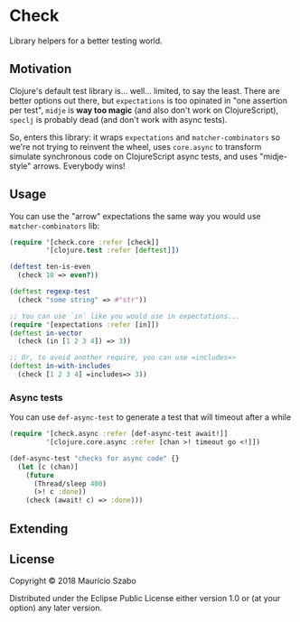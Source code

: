 # Check

Library helpers for a better testing world.

## Motivation
Clojure's default test library is... well... limited, to say the least. There are better options out there, but `expectations` is too opinated in "one assertion per test", `midje` is **way too magic** (and also don't work on ClojureScript), `speclj` is probably dead (and don't work with async tests).

So, enters this library: it wraps `expectations` and `matcher-combinators` so we're not trying to reinvent the wheel, uses `core.async` to transform simulate synchronous code on ClojureScript async tests, and uses "midje-style" arrows. Everybody wins!

## Usage

You can use the "arrow" expectations the same way you would use `matcher-combinators` lib:

```clojure
(require '[check.core :refer [check]]
         '[clojure.test :refer [deftest]])

(deftest ten-is-even
  (check 10 => even?))

(deftest regexp-test
  (check "some string" => #"str"))

;; You can use `in` like you would use in expectations...
(require '[expectations :refer [in]])
(deftest in-vector
  (check (in [1 2 3 4]) => 3))

;; Or, to avoid another require, you can use =includes=>
(deftest in-with-includes
  (check [1 2 3 4] =includes=> 3))
```

### Async tests

You can use `def-async-test` to generate a test that will timeout after a while
```clojure
(require '[check.async :refer [def-async-test await!]]
         '[clojure.core.async :refer [chan >! timeout go <!]])

(def-async-test "checks for async code" {}
  (let [c (chan)]
    (future
      (Thread/sleep 400)
      (>! c :done))
    (check (await! c) => :done)))
```

## Extending

## License

Copyright © 2018 Maurício Szabo

Distributed under the Eclipse Public License either version 1.0 or (at
your option) any later version.
